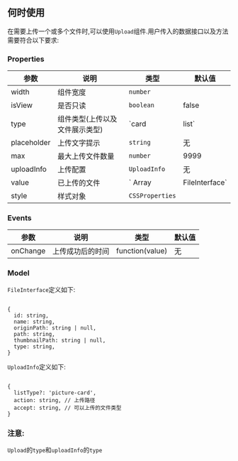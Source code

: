 ## 何时使用

在需要上传一个或多个文件时,可以使用`Upload`组件.用户传入的数据接口以及方法需要符合以下要求:

### Properties

| 参数         | 说明                             | 类型               | 默认值 |
| ------------ | -------------------------------- | ------------------ | ------ |
| width   | 组件宽度 | `number`           |        |
| isView        | 是否只读                  | `boolean`      |   false     |
| type        | 组件类型(上传以及文件展示类型)                        | `card | list`    |    `card`    |
| placeholder    | 上传文字提示                           | `string`    |  无      |
| max  | 最大上传文件数量                     | `number` |     9999   |
| uploadInfo   | 上传配置                   | `UploadInfo` |  无      |
| value         |  已上传的文件      | ` Array<FileInterface> | FileInterface` |        |
| style   | 样式对象                 | `CSSProperties`    |        |


### Events

| 参数              | 说明                       | 类型                        | 默认值 |
| ----------------- | -------------------------- | --------------------------- | ------ |
| onChange          | 上传成功后的时间 | function(value)     | 无     |

### Model

`FileInterface`定义如下:

```

{
  id: string,
  name: string,
  originPath: string | null,
  path: string,
  thumbnailPath: string | null,
  type: string,
}

```

`UploadInfo`定义如下:

```

{
  listType?: 'picture-card',
  action: string, // 上传路径
  accept: string, // 可以上传的文件类型
}

```

### 注意:

`Upload`的`type`和`uploadInfo`的`type`
